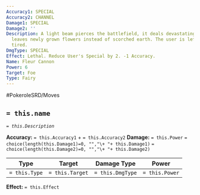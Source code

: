 ```yaml
---
Accuracy1: SPECIAL
Accuracy2: CHANNEL
Damage1: SPECIAL
Damage2: ''
Description: A light beam pierces the battlefield, it deals devastating damage but
  leaves newly grown flowers instead of scorched earth. The user is left feeling very
  tired.
DmgType: SPECIAL
Effect: Lethal. Reduce User's Special by 2. -1 Accuracy.
Name: Fleur Cannon
Power: 6
Target: Foe
Type: Fairy
---
```


#PokeroleSRD/Moves

## `= this.name` 
*`= this.Description`*

**Accuracy:** `= this.Accuracy1` + `= this.Accuracy2`
**Damage:** `= this.Power` `= choice(length(this.Damage1)=0, "","\+ "+ this.Damage1)` `= choice(length(this.Damage2)=0, "","\+ "+ this.Damage2)`

| Type          | Target          | Damage Type          | Power          |
| ------------- | --------------- | ---------------- | -------------- |
| `= this.Type` | `= this.Target` | `= this.DmgType` | `= this.Power` | 

**Effect:** `= this.Effect`